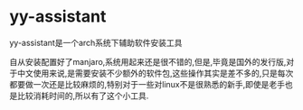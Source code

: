 # yy-assistant
yy-assistant是一个arch系统下辅助软件安装工具

自从安装配置好了manjaro,系统用起来还是很不错的,但是,毕竟是国外的发行版,对于中文使用来说,是需要安装不少额外的软件包,这些操作其实是差不多的,只是每次都要做一次还是比较麻烦的,特别对于一些对linux不是很熟悉的新手,即使是老手也是比较消耗时间的,所以有了这个小工具.
